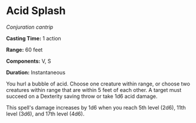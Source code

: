 <title>Acid Splash</title>

# Acid Splash

_Conjuration cantrip_

**Casting Time:** 1 action

**Range:** 60 feet

**Components:** V, S

**Duration:** Instantaneous

You hurl a bubble of acid. Choose one
creature within range, or choose two
creatures within range that are within 5 feet
of each other. A target must succeed on a
Dexterity saving throw or take 1d6 acid
damage.

This spell's damage increases by 1d6 when you
reach 5th level (2d6), 11th level (3d6), and
17th level (4d6).

